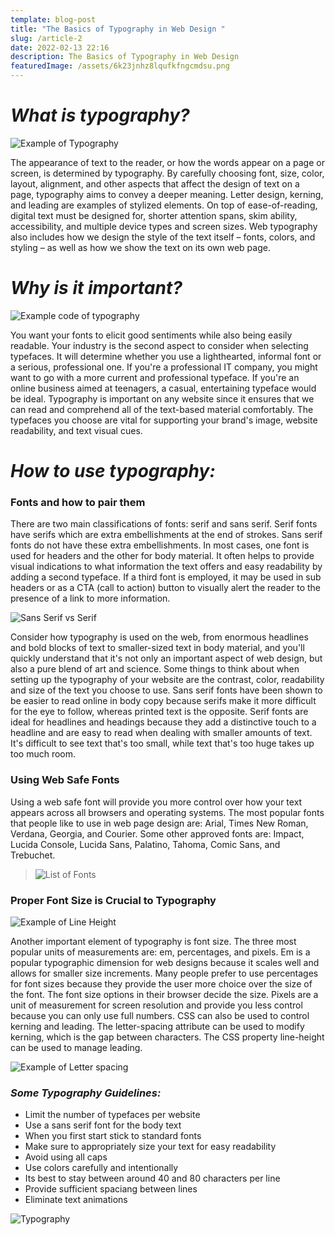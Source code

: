 ```yaml
---
template: blog-post
title: "The Basics of Typography in Web Design "
slug: /article-2
date: 2022-02-13 22:16
description: The Basics of Typography in Web Design
featuredImage: /assets/6k23jnhz8lqufkfngcmdsu.png
---
```


# **_What is typography?_**

![Example of Typography](/assets/team-xperian-qj8flazqge8-unsplash.jpg "Example of Typography")

The appearance of text to the reader, or how the words appear on a page or screen, is determined by typography. By carefully choosing font, size, color, layout, alignment, and other aspects that affect the design of text on a page, typography aims to convey a deeper meaning. Letter design, kerning, and leading are examples of stylized elements. On top of ease-of-reading, digital text must be designed for, shorter attention spans, skim ability, accessibility, and multiple device types and screen sizes. Web typography also includes how we design the style of the text itself – fonts, colors, and styling – as well as how we show the text on its own web page.

# **_Why is it important?_**

![Example code of typography](/assets/ferenc-almasi-nzertnpnadw-unsplash.jpg "Example code of typography")

You want your fonts to elicit good sentiments while also being easily readable. Your industry is the second aspect to consider when selecting typefaces. It will determine whether you use a lighthearted, informal font or a serious, professional one. If you're a professional IT company, you might want to go with a more current and professional typeface. If you're an online business aimed at teenagers, a casual, entertaining typeface would be ideal. Typography is important on any website since it ensures that we can read and comprehend all of the text-based material comfortably. The typefaces you choose are vital for supporting your brand's image, website readability, and text visual cues.

# **_How to use typography:_**

### **Fonts and how to pair them**

There are two main classifications of fonts: serif and sans serif. Serif fonts have serifs which are extra embellishments at the end of strokes. Sans serif fonts do not have these extra embellishments. In most cases, one font is used for headers and the other for body material. It often helps to provide visual indications to what information the text offers and easy readability by adding a second typeface. If a third font is employed, it may be used in sub headers or as a CTA (call to action) button to visually alert the reader to the presence of a link to more information.

![Sans Serif vs Serif](/assets/serif-vs-sans-serif.png "Sans Serif vs Serif")

Consider how typography is used on the web, from enormous headlines and bold blocks of text to smaller-sized text in body material, and you'll quickly understand that it's not only an important aspect of web design, but also a pure blend of art and science. Some things to think about when setting up the typography of your website are the contrast, color, readability and size of the text you choose to use. Sans serif fonts have been shown to be easier to read online in body copy because serifs make it more difficult for the eye to follow, whereas printed text is the opposite. Serif fonts are ideal for headlines and headings because they add a distinctive touch to a headline and are easy to read when dealing with smaller amounts of text. It's difficult to see text that's too small, while text that's too huge takes up too much room.

### **Using Web Safe Fonts**

Using a web safe font will provide you more control over how your text appears across all browsers and operating systems. The most popular fonts that people like to use in web page design are: Arial, Times New Roman, Verdana, Georgia, and Courier. Some other approved fonts are: Impact, Lucida Console, Lucida Sans, Palatino, Tahoma, Comic Sans, and Trebuchet.

> ![List of Fonts](/assets/serif-and-sans-serif-some-examples.png "List of Fonts")

### **Proper Font Size is Crucial to Typography**

![Example of Line Height](/assets/light-height.png "Example of Line Height")

Another important element of typography is font size. The three most popular units of measurements are: em, percentages, and pixels. Em is a popular typographic dimension for web designs because it scales well and allows for smaller size increments. Many people prefer to use percentages for font sizes because they provide the user more choice over the size of the font. The font size options in their browser decide the size. Pixels are a unit of measurement for screen resolution and provide you less control because you can only use full numbers. CSS can also be used to control kerning and leading. The letter-spacing attribute can be used to modify kerning, which is the gap between characters. The CSS property line-height can be used to manage leading.

![Example of Letter spacing](/assets/letter-spacing-example.png "Example of Letter spacing")



### **_Some Typography Guidelines:_**

- Limit the number of typefaces per website
- Use a sans serif font for the body text
- When you first start stick to standard fonts
- Make sure to appropriately size your text for easy readability
- Avoid using all caps
- Use colors carefully and intentionally
- Its best to stay between around 40 and 80 characters per line
- Provide sufficient spaciang between lines
- Eliminate text animations

![Typography](/assets/typography_anatomy.jpg "Typography")
